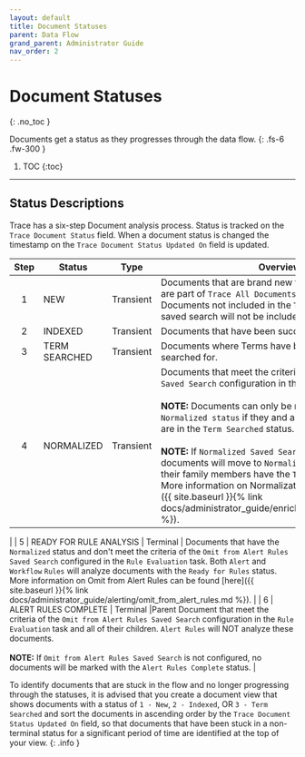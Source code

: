 ```yaml
---
layout: default
title: Document Statuses
parent: Data Flow
grand_parent: Administrator Guide
nav_order: 2
---
```


# Document Statuses
{: .no_toc }


Documents get a status as they progresses through the data flow.
{: .fs-6 .fw-300 }

1. TOC
{:toc}

---

## Status Descriptions
Trace has a six-step Document analysis process. Status is tracked on the `Trace Document Status` field. When a document status is changed the timestamp on the `Trace Document Status Updated On` field is updated.

| Step | Status                 |  Type        | Overview                                                    |
| :--: | ----------------------- |------------|------------------------------------------------------------ |
|  1   | NEW                     | Transient  | Documents that are brand new to the workspace and are part of `Trace All Documents` saved search. Documents not included in the `Trace All Documents` saved search will not be included in the data flow. |
|  2   | INDEXED                 | Transient  | Documents that have been successfully indexed. |
|  3   | TERM SEARCHED           | Transient  | Documents where Terms have been successfully searched for. |
|  4   | NORMALIZED              | Transient  | Documents that meet the criteria of the `Normalized Saved Search` configuration in the `Rule Evaluation` task. <br/><br/>**NOTE:** Documents can only be moved to the `Normalized status` if they and all their family members are in the `Term Searched` status.<br/><br/>**NOTE:** If `Normalized Saved Search` is not configured, documents will move to `Normalized` once they and all their family members have the `Term Searched` status. More information on Normalization can be found [here]({{ site.baseurl }}{% link docs/administrator_guide/enrichment/normalization.md %}).
 |
|  5   | READY FOR RULE ANALYSIS | Terminal   | Documents that have the `Normalized` status and don't meet the criteria of the `Omit from Alert Rules Saved Search` configured in the `Rule Evaluation` task. Both `Alert` and `Workflow` `Rules` will analyze documents with the `Ready for Rules` status. More information on Omit from Alert Rules can be found [here]({{ site.baseurl }}{% link docs/administrator_guide/alerting/omit_from_alert_rules.md %}). |
|  6   | ALERT RULES COMPLETE    | Terminal   |Parent Document that meet the criteria of the `Omit from Alert Rules Saved Search` configuration in the `Rule Evaluation` task and all of their children. `Alert Rules` will NOT analyze these documents. <br/><br/>**NOTE:** If ``Omit from Alert Rules Saved Search`` is not configured, no documents will be marked with the `Alert Rules Complete` status. |

To identify documents that are stuck in the flow and no longer progressing through the statuses, it is advised that you create a document view that shows documents with a status of  `1 - New`, `2 - Indexed`, OR `3 - Term Searched` and sort the documents in ascending order by the `Trace Document Status Updated On` field, so that documents that have been stuck in a non-terminal status for a significant period of time are identified at the top of your view.
{: .info }

